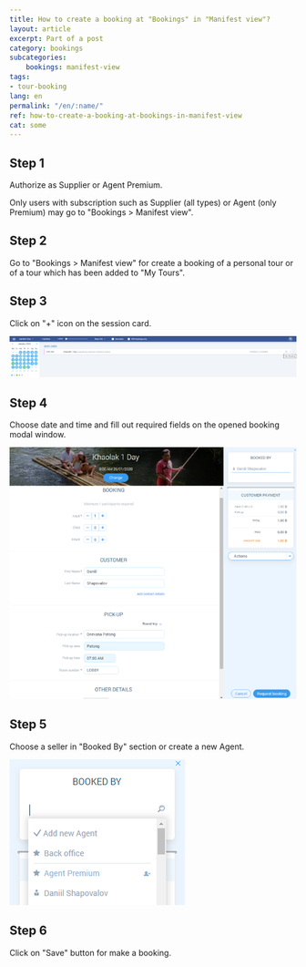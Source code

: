 ```yaml
---
title: How to create a booking at "Bookings" in "Manifest view"?
layout: article
excerpt: Part of a post
category: bookings
subcategories:
    bookings: manifest-view
tags:
- tour-booking
lang: en
permalink: "/en/:name/"
ref: how-to-create-a-booking-at-bookings-in-manifest-view
cat: some
---
```


## **Step 1**

Authorize as Supplier or Agent Premium.

Only users with subscription such as Supplier (all types) or Agent (only Premium) may go to "Bookings > Manifest view".

## **Step 2**

Go to "Bookings > Manifest view" for create a booking of a personal tour or of a tour which has been added to "My Tours".

## **Step 3**

Click on "+" icon on the session card.

![How_to_create_a_booking_at_bookings_manifestview1](/assets/images/how_to_create_a_booking_at_bookings_manifestview1.png)

## **Step 4**

Choose date and time and fill out required fields on the opened booking modal window.

![How_to_create_a_booking_at_bookings_manifestview2](/assets/images/how_to_create_a_booking_at_bookings_manifestview2.png)

## **Step 5**

Choose a seller in "Booked By" section or create a new Agent.

![How_to_create_a_booking_at_bookings_manifestview3](/assets/images/how_to_create_a_booking_at_bookings_manifestview3.png)

## **Step 6**

Click on "Save" button for make a booking.